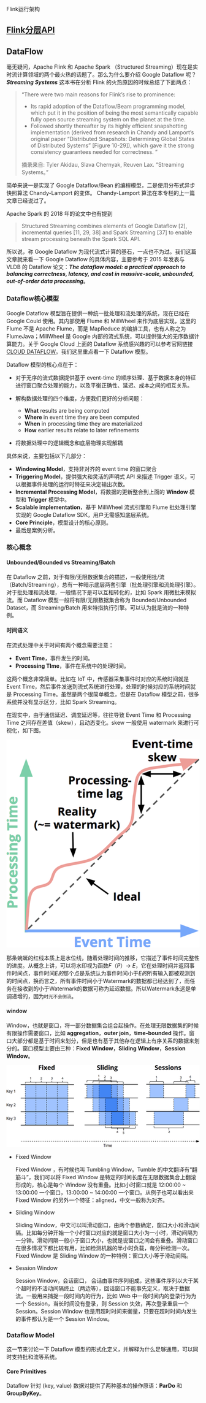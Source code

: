 Flink运行架构

## [Flink分层API](https://ci.apache.org/projects/flink/flink-docs-release-1.12/zh/concepts/index.html)

## DataFlow

毫无疑问，Apache Flink 和 Apache Spark （Structured Streaming）现在是实时流计算领域的两个最火热的话题了。那么为什么要介绍 Google Dataflow 呢？***Streaming Systems*** 这本书在分析 Flink 的火热原因的时候总结了下面两点：

> “There were two main reasons for Flink’s rise to prominence:
>
> - Its rapid adoption of the Dataflow/Beam programming model, which put it in the position of being the most semantically capable fully open source streaming system on the planet at the time.
> - Followed shortly thereafter by its highly efficient snapshotting implementation (derived from research in Chandy and Lamport’s original paper “Distributed Snapshots: Determining Global States of Distributed Systems” [Figure 10-29]), which gave it the strong consistency guarantees needed for correctness. ”
>
> 摘录来自: Tyler Akidau, Slava Chernyak, Reuven Lax. “Streaming Systems。”

简单来说一是实现了 Google Dataflow/Bean 的编程模型，二是使用分布式异步快照算法 Chandy-Lamport 的变体。 Chandy-Lamport 算法在本专栏的上一篇文章已经说过了。

Apache Spark 的 2018 年的论文中也有提到

> Structured Streaming combines elements of Google Dataflow [2], incremental queries [11, 29, 38] and Spark Streaming [37] to enable stream processing beneath the Spark SQL API.

所以说，称 Google Dataflow 为现代流式计算的基石，一点也不为过。我们这篇文章就来看一下 Google Dataflow 的具体内容，主要参考于 2015 年发表与 VLDB 的 Dataflow 论文：***The dataflow model: a practical approach to balancing correctness, latency, and cost in massive-scale, unbounded, out-of-order data processing***。

### Dataflow核心模型

Google Dataflow 模型旨在提供一种统一批处理和流处理的系统，现在已经在 Google Could 使用。其内部使用 Flume 和 MillWheel 来作为底层实现，这里的 Flume 不是 Apache Flume，而是 MapReduce 的编排工具，也有人称之为 FlumeJava；MillWheel 是 Google 内部的流式系统，可以提供强大的无序数据计算能力。关于 Google Cloud 上面的 Dataflow 系统感兴趣的可以参考官网链接 [CLOUD DATAFLOW](https://cloud.google.com/dataflow/?hl=zh-cn)。我们这里重点看一下 Dataflow 模型。

Dataflow 模型的核心点在于：

- 对于无序的流式数据提供基于 event-time 的顺序处理、基于数据本身的特征进行窗口聚合处理的能力，以及平衡正确性、延迟、成本之间的相互关系。
- 解构数据处理的四个维度，方便我们更好的分析问题：
  - **What** results are being computed
  - **Where** in event time they are been computed
  - **When** in processing time they are materialized
  - **How** earlier results relate to later refinements

- 将数据处理中的逻辑概念和底层物理实现解耦

具体来说，主要包括以下几部分：

- **Windowing Model**，支持非对齐的 event time 的窗口聚合
- **Triggering Model**，提供强大和灵活的声明式 API 来描述 Trigger 语义，可以根据事件处理的运行时特征来决定输出次数。
- **Incremental Processing Model**，将数据的更新整合到上面的 **Window** 模型和 **Trigger** 模型中。
- **Scalable implementation**，基于 MillWheel 流式引擎和 Flume 批处理引擎实现的 Google Dataflow SDK，用户无需感知底层系统。
- **Core Principle**，模型设计的核心原则。
- 最后是案例分析。



### 核心概念

#### Unbounded/Bounded vs Streaming/Batch

在 Dataflow 之前，对于有限/无限数据集合的描述，一般使用批/流 （Batch/Streaming），总有一种暗示底层两套引擎（批处理引擎和流处理引擎）。对于批处理和流处理，一般情况下是可以互相转化的，比如 Spark 用微批来模拟流。而 Dataflow 模型一般将有限/无限数据集合称为 Bounded/Unbounded Dataset，而 Streaming/Batch 用来特指执行引擎。可以认为批是流的一种特例。

#### 时间语义

在流式处理中关于时间有两个概念需要注意：

- **Event Time**，事件发生的时间。
- **Processing TIme**，事件在系统中的处理时间。

这两个概念非常简单。比如在 IoT 中，传感器采集事件时对应的系统时间就是 Event Time，然后事件发送到流式系统进行处理，处理的时候对应的系统时间就是 Processing Time。虽然是两个很简单概念，但是在 Dataflow 模型之前，很多系统并没有显示区分，比如 Spark Streaming。

在现实中，由于通信延迟、调度延迟等，往往导致 Event Time 和 Processing Time 之间存在差值（skew），且动态变化。skew 一般使用 watermark 来进行可视化，如下图。

![img](Flink运行架构.assets/stsy_0209.png)

那条蜿蜒的红线本质上是水位线，随着处理时间的推移，它描述了事件时间完整性的进度。从概念上讲，可以将水印视为函数*F*（*P*）→ *E*，它在处理时间并返回事件时间点，事件时间*E的*那个点是系统认为事件时间小于*E的*所有输入都被观测到的时间点，换而言之，所有事件时间小于Watermark的数据都已经达到了，而任务在接收到的小于Watermark的数据可称为延迟数据。所以Watermark永远是单调递增的，因为`时光不会倒流`。

#### window

Window，也就是窗口，将一部分数据集合组合起操作。在处理无限数据集的时候有限操作需要窗口，比如 **aggregation**，**outer join**，**time-bounded** 操作。窗口大部分都是基于时间来划分，但是也有基于其他存在逻辑上有序关系的数据来划分的。窗口模型主要由三种：**Fixed Window**，**Sliding Window**，**Session Window**。

<img src="Flink运行架构.assets/stsy_0108.png" alt="img" style="zoom: 100%;" />

- Fixed Window

  Fixed Window ，有时候也叫 Tumbling Window。Tumble 的中文翻译有“翻筋斗”，我们可以将 Fixed Window 是特定的时间长度在无限数据集合上翻滚形成的，核心是每个 Window 没有重叠。比如小时窗口就是 12:00:00 ~ 13:00:00 一个窗口，13:00:00 ~ 14:00:00 一个窗口。从例子也可以看出来 Fixed Window 的另外一个特征：aligned，中文一般称为对齐。

- Silding Window

  Sliding Window，中文可以叫滑动窗口，由两个参数确定，窗口大小和滑动间隔。比如每分钟开始一个小时窗口对应的就是窗口大小为一小时，滑动间隔为一分钟。滑动间隔一般小于窗口大小，也就是说窗口之间会有重叠。滑动窗口在很多情况下都比较有用，比如检测机器的半小时负载，每分钟检测一次。Fixed Window 是 Sliding Window 的一种特例：窗口大小等于滑动间隔。

- Session Window

  Session Window，会话窗口， 会话由事件序列组成，这些事件序列以大于某个超时的不活动间隔终止（两边等），回话窗口不能事先定义，取决于数据流。一般用来捕捉一段时间内的行为，比如 Web 中一段时间内的登录行为为一个 Session，当长时间没有登录，则 Session 失效，再次登录重启一个 Session。Session Window 也是用超时时间来衡量，只要在超时时间内发生的事件都认为是一个 Session Window。

### Dataflow Model

这一节来讨论一下 Dataflow 模型的形式化定义，并解释为什么足够通用，可以同时支持批和流等系统。

#### Core Primitives

Dataflow 针对 (key, value) 数据对提供了两种基本的操作原语：**ParDo** 和 **GroupByKey**。

 

#### 

 



 